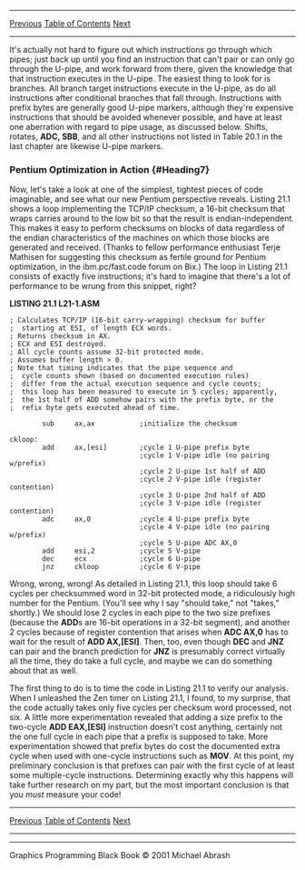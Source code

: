   ------------------------ --------------------------------- --------------------
  [Previous](21-02.html)   [Table of Contents](index.html)   [Next](21-04.html)
  ------------------------ --------------------------------- --------------------

It's actually not hard to figure out which instructions go through which
pipes; just back up until you find an instruction that can't pair or can
only go through the U-pipe, and work forward from there, given the
knowledge that that instruction executes in the U-pipe. The easiest
thing to look for is branches. All branch target instructions execute in
the U-pipe, as do all instructions after conditional branches that fall
through. Instructions with prefix bytes are generally good U-pipe
markers, although they're expensive instructions that should be avoided
whenever possible, and have at least one aberration with regard to pipe
usage, as discussed below. Shifts, rotates, **ADC, SBB**, and all other
instructions not listed in Table 20.1 in the last chapter are likewise
U-pipe markers.

### Pentium Optimization in Action {#Heading7}

Now, let's take a look at one of the simplest, tightest pieces of code
imaginable, and see what our new Pentium perspective reveals. Listing
21.1 shows a loop implementing the TCP/IP checksum, a 16-bit checksum
that wraps carries around to the low bit so that the result is
endian-independent. This makes it easy to perform checksums on blocks of
data regardless of the endian characteristics of the machines on which
those blocks are generated and received. (Thanks to fellow performance
enthusiast Terje Mathisen for suggesting this checksum as fertile ground
for Pentium optimization, in the ibm.pc/fast.code forum on Bix.) The
loop in Listing 21.1 consists of exactly five instructions; it's hard to
imagine that there's a lot of performance to be wrung from this snippet,
right?

**LISTING 21.1 L21-1.ASM**

    ; Calculates TCP/IP (16-bit carry-wrapping) checksum for buffer
    ;  starting at ESI, of length ECX words.
    ; Returns checksum in AX.
    ; ECX and ESI destroyed.
    ; All cycle counts assume 32-bit protected mode.
    ; Assumes buffer length > 0.
    ; Note that timing indicates that the pipe sequence and
    ;  cycle counts shown (based on documented execution rules)
    ;  differ from the actual execution sequence and cycle counts;
    ;  this loop has been measured to execute in 5 cycles; apparently,
    ;  the 1st half of ADD somehow pairs with the prefix byte, or the
    ;  refix byte gets executed ahead of time.

            sub     ax,ax           ;initialize the checksum

    ckloop:
            add     ax,[esi]        ;cycle 1 U-pipe prefix byte
                                    ;cycle 1 V-pipe idle (no pairing w/prefix)
                                    ;cycle 2 U-pipe 1st half of ADD
                                    ;cycle 2 V-pipe idle (register contention)
                                    ;cycle 3 U-pipe 2nd half of ADD
                                    ;cycle 3 V-pipe idle (register contention)
            adc     ax,0            ;cycle 4 U-pipe prefix byte
                                    ;cycle 4 V-pipe idle (no pairing w/prefix)
                                    ;cycle 5 U-pipe ADC AX,0
            add     esi,2           ;cycle 5 V-pipe
            dec     ecx             ;cycle 6 U-pipe
            jnz     ckloop          ;cycle 6 V-pipe

Wrong, wrong, wrong! As detailed in Listing 21.1, this loop should take
6 cycles per checksummed word in 32-bit protected mode, a ridiculously
high number for the Pentium. (You'll see why I say "should take," not
"takes," shortly.) We should lose 2 cycles in each pipe to the two size
prefixes (because the **ADD**s are 16-bit operations in a 32-bit
segment), and another 2 cycles because of register contention that
arises when **ADC AX,0** has to wait for the result of **ADD AX,[ESI]**.
Then, too, even though **DEC** and **JNZ** can pair and the branch
prediction for **JNZ** is presumably correct virtually all the time,
they do take a full cycle, and maybe we can do something about that as
well.

The first thing to do is to time the code in Listing 21.1 to verify our
analysis. When I unleashed the Zen timer on Listing 21.1, I found, to my
surprise, that the code actually takes only five cycles per checksum
word processed, not six. A little more experimentation revealed that
adding a size prefix to the two-cycle **ADD EAX,[ESI]** instruction
doesn't cost anything, certainly not the one full cycle in each pipe
that a prefix is supposed to take. More experimentation showed that
prefix bytes do cost the documented extra cycle when used with one-cycle
instructions such as **MOV**. At this point, my preliminary conclusion
is that prefixes can pair with the first cycle of at least some
multiple-cycle instructions. Determining exactly why this happens will
take further research on my part, but the most important conclusion is
that you *must* measure your code!

  ------------------------ --------------------------------- --------------------
  [Previous](21-02.html)   [Table of Contents](index.html)   [Next](21-04.html)
  ------------------------ --------------------------------- --------------------

* * * * *

Graphics Programming Black Book © 2001 Michael Abrash
